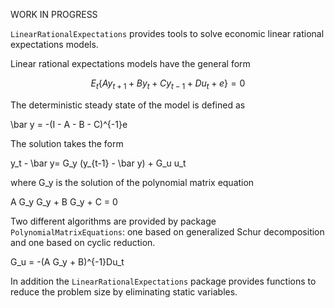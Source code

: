 WORK IN PROGRESS

``LinearRationalExpectations`` provides tools to solve economic linear
rational expectations models.

Linear rational expectations models have the general form

$$E_t \{ A y_{t+1} + B y_t + C y_{t-1} + D u_t + e\} = 0$$

The deterministic steady state of the model is defined as

\bar y = -(I - A - B - C)^{-1}e

The solution takes the form

y_t - \bar y= G_y (y_{t-1} - \bar y) + G_u u_t

where G_y  is the solution of the polynomial matrix equation

A G_y G_y + B G_y + C = 0

Two different algorithms are provided by package
``PolynomialMatrixEquations``:
one based on generalized Schur decomposition and one based on cyclic
reduction.

G_u = -(A G_y + B)^{-1}Du_t

In addition the ``LinearRationalExpectations`` package provides
functions to reduce the problem size by eliminating static variables.

